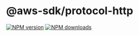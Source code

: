 # @aws-sdk/protocol-http

[![NPM version](https://img.shields.io/npm/v/@aws-sdk/protocol-http/latest.svg)](https://www.npmjs.com/package/@aws-sdk/protocol-http)
[![NPM downloads](https://img.shields.io/npm/dm/@aws-sdk/protocol-http.svg)](https://www.npmjs.com/package/@aws-sdk/protocol-http)
